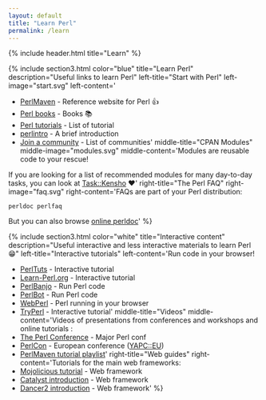 ```yaml
---
layout: default
title: "Learn Perl"
permalink: /learn
---
```



{% include header.html 
   title="Learn" 
%}

{% include section3.html
   color="blue"
   title="Learn Perl"
   description="Useful links to learn Perl"
   left-title="Start with Perl"
   left-image="start.svg"
   left-content='
* [PerlMaven](https://perlmaven.com) - Reference website for Perl :+1:
* [Perl books](/books) - Books :books:
* [Perl tutorials](http://perl-tutorial.org/) - List of tutorial
* [perlintro](https://perldoc.pl/perlintro.html) - A brief introduction
* [Join a community](/community) - List of communities'
   middle-title="CPAN Modules"
   middle-image="modules.svg"
   middle-content='Modules are reusable code to your rescue! 

If you are looking for a list of recommended modules for many day-to-day tasks, you can look at [Task::Kensho](https://metacpan.org/module/Task::Kensho) :heart:'
   right-title="The Perl FAQ"
   right-image="faq.svg"
   right-content='FAQs are part of your Perl distribution:
```
perldoc perlfaq
```

But you can also browse [online perldoc](https://perldoc.pl/)'
%}

{% include section3.html 
   color="white"
   title="Interactive content"
   description="Useful interactive and less interactive materials to learn Perl :grin:"
   left-title="Interactive tutorials"
   left-content='Run code in your browser!
* [PerlTuts](http://perltuts.com/tutorials/quick-start/hello-world) - Interactive tutorial
* [Learn-Perl.org](https://www.learn-perl.org/) - Interactive tutorial
* [PerlBanjo](https://perlbanjo.com/) - Run Perl code
* [PerlBot](https://perlbot.pl/) - Run Perl code
* [WebPerl](https://webperl.zero-g.net/democode/index.html) - Perl running in your browser
* [TryPerl](http://tryperl.pl/) - Interactive tutorial'
   middle-title="Videos"
   middle-content='Videos of presentations from conferences and workshops and online tutorials :
* [The Perl Conference](https://www.youtube.com/yapcna) - Major Perl conf
* [PerlCon](https://www.youtube.com/channel/UCtOI4JeJkVI-ObKWoY04tVg/videos) - European conference ([YAPC::EU](https://www.youtube.com/channel/UC7PuZDAIVMyE7mgkZHunXGw))
* [PerlMaven tutorial playlist](https://www.youtube.com/playlist?list=PLw7UYp3N0eUYiICZUFR3p299TvjXZ4zFj)'
   right-title="Web guides"
   right-content='Tutorials for the main web frameworks:
* [Mojolicious tutorial](https://mojolicious.org/perldoc/Mojolicious/Guides/Tutorial) - Web framework
* [Catalyst introduction](https://metacpan.org/pod/Catalyst::Manual::Intro) - Web framework
* [Dancer2 introduction](http://perldancer.org/quickstart) - Web framework'
%}

